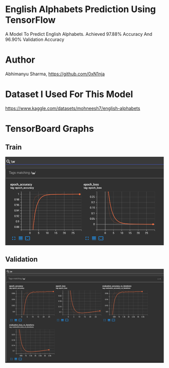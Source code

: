 # English Alphabets Prediction Using TensorFlow
A Model To Predict English Alphabets. Achieved 97.88% Accuracy And 96.90% Validation Accuracy
# Author
Abhimanyu Sharma, https://github.com/0xN1nja
# Dataset I Used For This Model
https://www.kaggle.com/datasets/mohneesh7/english-alphabets
# TensorBoard Graphs
## Train
![Train Graphs](https://raw.githubusercontent.com/0xN1nja/Spam-Ham-Classification-Using-TensorFlow-NLP/master/tensorboard_train.png)
## Validation
![Validation Graphs](https://raw.githubusercontent.com/0xN1nja/Spam-Ham-Classification-Using-TensorFlow-NLP/master/tensorboard_validation.png)